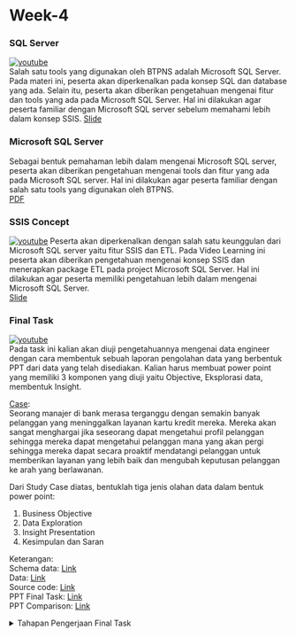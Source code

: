 # Week-4
### SQL Server
[![youtube](http://img.youtube.com/vi/GCJezx1LMkM/0.jpg)](http://www.youtube.com/watch?v=GCJezx1LMkM "Virtual Internship Experience BTPN Syariah - Data Engineer - Video Learning 7")  
Salah satu tools yang digunakan oleh BTPNS adalah Microsoft SQL Server. Pada materi ini, peserta akan diperkenalkan pada konsep SQL dan database yang ada. Selain itu, peserta akan diberikan pengetahuan mengenai fitur dan tools yang ada pada Microsoft SQL Server. Hal ini dilakukan agar peserta familiar dengan Microsoft SQL server sebelum memahami lebih dalam konsep SSIS.
[Slide](files/slide_7.pdf)

### Microsoft SQL Server
Sebagai bentuk pemahaman lebih dalam mengenai Microsoft SQL server, peserta akan diberikan pengetahuan mengenai tools dan fitur yang ada pada Microsoft SQL server. Hal ini dilakukan agar peserta familiar dengan salah satu tools yang digunakan oleh BTPNS.  
[PDF](files/Reading_12_Microsoft_SQL_Server.pdf)

### SSIS Concept
[![youtube](http://img.youtube.com/vi/pIbMBt4i4cw/0.jpg)](http://www.youtube.com/watch?v=pIbMBt4i4cw "Virtual Internship Experience BTPN Syariah - Data Engineer - Video Learning 8") 
Peserta akan diperkenalkan dengan salah satu keunggulan dari Microsoft SQL server yaitu fitur SSIS dan ETL. Pada Video Learning ini peserta akan diberikan pengetahuan mengenai konsep SSIS dan menerapkan package ETL pada project Microsoft SQL Server. Hal ini dilakukan agar peserta memiliki pengetahuan lebih dalam mengenai Microsoft SQL Server.  
[Slide](files/slide_8.pdf)

### Final Task
[![youtube](http://img.youtube.com/vi/ULkCQgb7EJA/0.jpg)](http://www.youtube.com/watch?v=ULkCQgb7EJA "Virtual Internship Experience BTPN Syariah - Data Engineer - Task 5")   
Pada task ini kalian akan diuji pengetahuannya mengenai data engineer dengan cara membentuk sebuah laporan pengolahan data yang berbentuk PPT dari data yang telah disediakan. Kalian harus membuat power point yang memiliki 3 komponen yang diuji yaitu Objective, Eksplorasi data, membentuk Insight.

[Case](files/final_task.pdf):  
Seorang manajer di bank merasa terganggu dengan semakin banyak pelanggan yang meninggalkan layanan kartu kredit mereka. Mereka akan sangat menghargai jika seseorang dapat mengetahui profil pelanggan sehingga mereka dapat mengetahui pelanggan mana yang akan pergi sehingga mereka dapat secara proaktif mendatangi pelanggan untuk memberikan layanan yang lebih baik dan mengubah keputusan pelanggan ke arah yang berlawanan.

Dari Study Case diatas, bentuklah tiga jenis olahan data dalam bentuk power point:  
1. Business Objective  
2. Data Exploration
3. Insight Presentation
4. Kesimpulan dan Saran

Keterangan:  
Schema data: [Link](data/schema.csv)  
Data: [Link](data/)  
Source code: [Link](./ingest_data.ipynb)  
PPT Final Task: [Link](https://docs.google.com/presentation/d/16j7dSE3-BWhM5xaA3orOINfU6HHE68vEIU01xBjSMjk/edit?usp=sharing)  
PPT Comparison: [Link](files/comparison_document.pdf)




<details>
<summary>Tahapan Pengerjaan Final Task</summary>

**HINT Task 5**  
Pada task 5, kalian ditugaskan untuk membentuk power point Insight Presentation yang setidaknya memiliki 4 komponen yaitu Business Objective, Data Exploration, Insight Visualization, dan Kesimpulan dan Saran.
- Kalian akan dinilai berdasarkan Kesimpulan dan Saran dan data yang kalian olah untuk mendukung kesimpulan dan saran yang kalian bentuk.
- Format dan keterangan poin tugas yang harus kalian bentuk : [Link](https://docs.google.com/presentation/d/1nJ3eB9ufZHbpk_DzTpvuJrTApsB8Qrrl/edit?usp=sharing&ouid=101984988987283973706&rtpof=true&sd=true)
- Keterangan data yang akan kalian akses :  

Database Customer data history = data historical customer sampai saat ini
Keterangan kolom:
Clientnum : nomor id client  
Idstatus   : keterangan status customer  
Customer_age : umur customer  
Gender : jenis kelamin customer  
Dependent count : yang menjadi tanggungan customer  
Educationid : keterangan jenjang Pendidikan customer  
Maritalid : status pernikahan customer  
Income_category : ketgori penghasilan customer  
Card_categoryid : jenis kartu kredit customer  
Month_on_book : periode berhubungan dengan bank  
Relationship_in_count : total product yang dipegang customer  
Months_inactive_in_12_month : jumlah bulan tidak aktif selama 12 bulan terakhir  
Contacts_Count_12_mon : total dihubungi bank dalam 12 bulan terakhir  
Credit limit : limit credit  
Total Revolving Balance on the Credit Card : total saldo bergulir pada kartu kredit  
Avg_open_to_buy : membeli dengan kartu kredit dalam 12 bulan terakhir  
Total_trans_amt : jumlah transaksi  
Total_trans_ct : frekuensi transaksi  
Avg_utilization_ratio : rata rata rasio penggunaan kartu kredit  
Database Category_db = data category dari layanan kartu kredit yang digunakan  
Database Education_db = data tingkat Pendidikan customer  
Database Marital_db = data status pernikahan customer  
Database Status_db = data keterangan status customer existing / attired  

- Untuk pengolahan data, gunakan software open source seperti Microsoft SQL Server Developer, MySQL, atau PostgreSQL.
- submit tugas dalam bentuk power point dengan format penamaan : [NAMA]_TASK_5_DATA_ENGINEER_VIX_BTPNS
</details>
